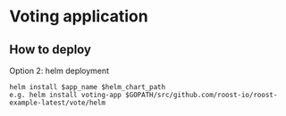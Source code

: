 # Voting application

## How to deploy

Option 2: helm deployment

```shell
helm install $app_name $helm_chart_path
e.g. helm install voting-app $GOPATH/src/github.com/roost-io/roost-example-latest/vote/helm
```
